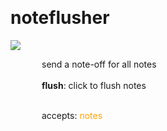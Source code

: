 
<a name=noteflusher></a><br>
# <b>noteflusher</b>
<img src="../images/noteflusher.png"><br>
<div style="display:inline-block;margin-left:50px;">
send a note-off for all notes<br/><br/>
<b>flush</b>: click to flush notes<br>

<br>accepts: <font color=orange>notes</font> <br></div>
